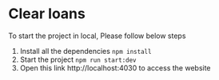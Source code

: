 # Clear loans

To start the project in local, Please follow below steps

1. Install all the dependencies `npm install`
2. Start the project `npm run start:dev`
3. Open this link http://localhost:4030 to access the website
